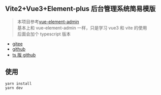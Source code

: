 ## Vite2+Vue3+Element-plus 后台管理系统简易模版

> 本项目参考[vue-element-admin](https://panjiachen.github.io/vue-element-admin-site/zh/guide/)<br />基本上和 vue-element-admin 一样，只是学习 vue3 和 vite 的使用<br />后面会加个 typescript 版本

-   [gitee](https://gitee.com/juneqiu/vue3_admin_template)
-   [github](https://github.com/QJune/vue3_admin_template)
-   [ts 版 github](https://github.com/QJune/vite_admin_ts_template.git)

## 使用

```
yarn install
yarn dev
```
